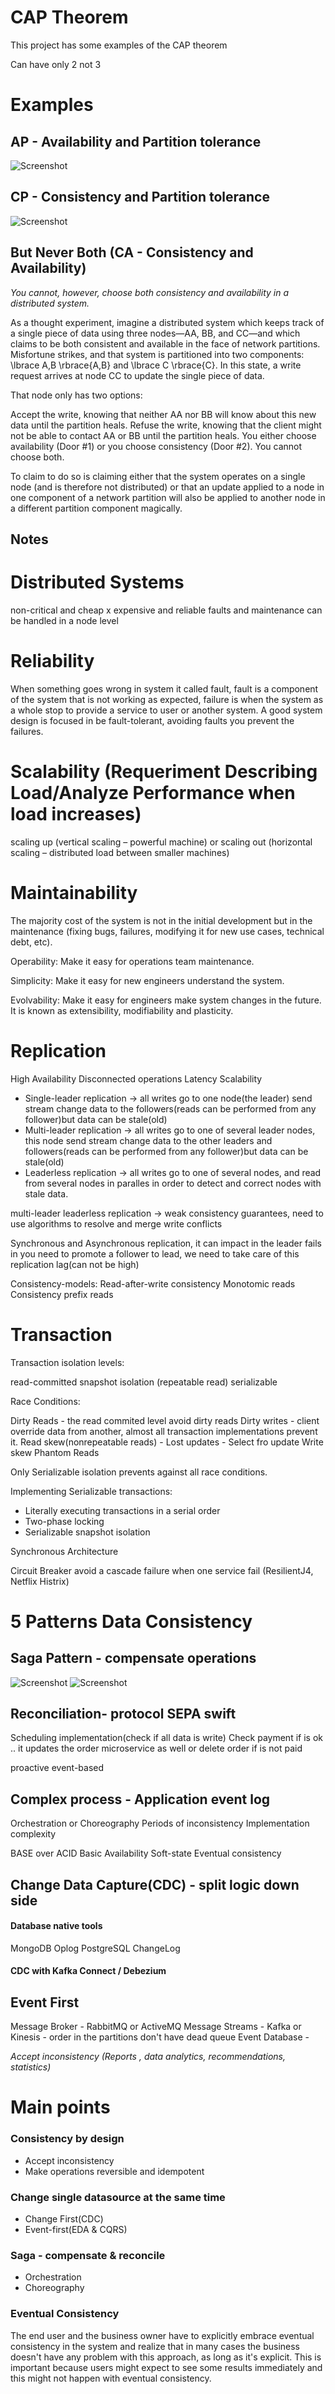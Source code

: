 # CAP Theorem
This project has some examples of the CAP theorem

Can have only 2 not 3

# Examples 

## AP - Availability and Partition tolerance

![Screenshot](availability_partition_tolerance.png)

## CP - Consistency and Partition tolerance

![Screenshot](conistency_partition_tolerance.png)

## But Never Both (CA - Consistency and Availability) 

*You cannot, however, choose both consistency and availability in a distributed system.*

As a thought experiment, imagine a distributed system which keeps track of a single piece of data using three nodes—AA, BB, and CC—and which claims to be both consistent and available in the face of network partitions. Misfortune strikes, and that system is partitioned into two components: \lbrace A,B \rbrace{A,B} and \lbrace C \rbrace{C}. In this state, a write request arrives at node CC to update the single piece of data.

That node only has two options:

Accept the write, knowing that neither AA nor BB will know about this new data until the partition heals.
Refuse the write, knowing that the client might not be able to contact AA or BB until the partition heals.
You either choose availability (Door #1) or you choose consistency (Door #2). You cannot choose both.

To claim to do so is claiming either that the system operates on a single node (and is therefore not distributed) or that an update applied to a node in one component of a network partition will also be applied to another node in a different partition component magically.

## Notes 

# Distributed Systems

non-critical and cheap x expensive and reliable
faults and maintenance can be handled in a node level

# Reliability
When something goes wrong in system it called fault, fault is a component of the system that is not working as expected, 
failure is when the system as a whole stop to provide a service to user or another system.
A good system design is focused in be fault-tolerant, avoiding faults you prevent the failures.

# Scalability (Requeriment Describing Load/Analyze Performance when load increases)
scaling up (vertical scaling – powerful machine) or scaling out (horizontal scaling – distributed load between smaller machines)

# Maintainability

The majority cost of the system is not in the initial development but in the maintenance 
(fixing bugs, failures, modifying it for new use cases, technical debt, etc).

Operability: Make it easy for operations team maintenance.

Simplicity: Make it easy for new engineers understand the system.

Evolvability: Make it easy for engineers make system changes in the future. It is known as extensibility, modifiability and plasticity.

# Replication

High Availability
Disconnected operations
Latency
Scalability

- Single-leader replication -> all writes go to one node(the leader) send stream change data to the followers(reads can be performed from any follower)but data can be stale(old)
- Multi-leader replication -> all writes go to one of several leader nodes, this node send stream change data to the other leaders and followers(reads can be performed from any follower)but data can be stale(old)
- Leaderless replication -> all writes go to one of several nodes, and read from several nodes in paralles in order to detect and correct nodes with stale data.

multi-leader leaderless replication -> weak consistency guarantees, need to use algorithms to resolve and merge write conflicts

Synchronous and Asynchronous replication, it can impact in the leader fails in you need to promote a follower to lead, we need to take care of this replication lag(can not be high) 

Consistency-models:
Read-after-write consistency
Monotomic reads
Consistency prefix reads

# Transaction

Transaction isolation levels:

read-committed
snapshot isolation (repeatable read)
serializable

Race Conditions:

Dirty Reads - the read commited level avoid dirty reads
Dirty writes - client override data from another, almost all transaction implementations prevent it. 
Read skew(nonrepeatable reads) - 
Lost updates - Select fro update
Write skew
Phantom Reads

Only Serializable isolation prevents against all race conditions.

Implementing Serializable transactions:
 - Literally executing transactions in a serial order
 - Two-phase locking
 - Serializable snapshot isolation

 Synchronous Architecture 

 Circuit Breaker avoid a cascade failure when one service fail (ResilientJ4, Netflix Histrix)

# 5 Patterns Data Consistency

## Saga Pattern - compensate operations  
 ![Screenshot](Saga_Choreography.jpeg)
 ![Screenshot](Saga_Orchestration.jpeg)

## Reconciliation- protocol SEPA swift
 Scheduling implementation(check if all data is write)
 Check payment if is ok .. it updates the order microservice as well or delete order if is not paid

 proactive event-based

## Complex process - Application event log

 Orchestration or Choreography 
 Periods of inconsistency
 Implementation complexity

 BASE over ACID 
 Basic Availability
 Soft-state
 Eventual consistency

## Change Data Capture(CDC) - split logic down side

#### Database native tools
 MongoDB Oplog
 PostgreSQL ChangeLog

#### CDC with Kafka Connect / Debezium

## Event First

Message Broker - RabbitMQ or ActiveMQ
Message Streams - Kafka or Kinesis - order in the partitions don't have dead queue
Event Database - 

*Accept inconsistency (Reports , data analytics, recommendations, statistics)*

# Main points 
### Consistency by design
- Accept inconsistency
- Make operations reversible and idempotent

### Change single datasource at the same time
- Change First(CDC)
- Event-first(EDA & CQRS)

### Saga - compensate & reconcile
- Orchestration 
- Choreography

### Eventual Consistency
The end user and the business owner have to explicitly embrace eventual consistency in the system and realize that in many cases the business doesn't have any problem with this approach, as long as it's explicit. This is important because users might expect to see some results immediately and this might not happen with eventual consistency.
